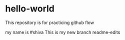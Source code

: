 # hello-world
This repository is for practicing github flow

my name is #shiva
This is my new branch readme-edits


